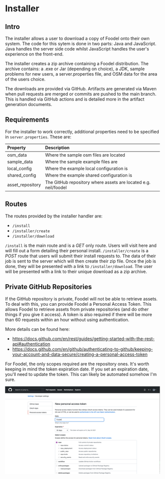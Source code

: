 # Installer

## Intro

The installer allows a user to download a copy of Foodel onto their own system.
The code for this sytem is done in two parts: Java and JavaScript. Java handles
the server side code whilst JavaScript handles the user's experience on the
front-end.

The installer creates a zip archive containing a Foodel distribution. The
archive contains: a .exe or Jar (depending on choice), a JDK, sample problems
for new users, a server.properties file, and OSM data for the area of the users
choice.

The downloads are provided via GitHub. Artifacts are generated via Maven when
pull requests are merged or commits are pushed to the main branch. This is
handled via GitHub actions and is detailed more in the artifact generation
documents.

## Requirements

For the installer to work correctly, additional properties need to be specified
in `server.properties`. These are:

| Property         | Description                                                     |
| :--------------- | :-------------------------------------------------------------- |
| osm_data         | Where the sample osm files are located                          |
| sample_data      | Where the sample example files are                              |
| local_config     | Where the example local configuration is                        |
| shared_config    | Where the example shared configuration is                       |
| asset_repository | The GitHub repository where assets are located e.g. neil/foodel |

## Routes

The routes provided by the installer handler are:

- `/install`
- `/installer/create`
- `/installer/download`

`/install` is the main route and is a _GET_ only route. Users will visit here
and will fill out a form detailing their personal install. `/installer/create`
is a _POST_ route that users will submit their install requests to. The data of
their job is sent to the server which will then create their zip file. Once the
job is done, they will be presented with a link to `/installer/download`. The
user will be presented with a link to their unique download as a zip archive.

## Private GitHub Repositories

If the GitHub repository is private, Foodel will not be able to retrieve assets.
To deal with this, you can provide Foodel a Personal Access Token. This allows
Foodel to retrieve assets from private repositories (and do other things if you give it access). A token is also required if
there will be more than 60 requests within an hour without using authentication.

More details can be found here:
- https://docs.github.com/en/rest/guides/getting-started-with-the-rest-api#authentication
- https://docs.github.com/en/github/authenticating-to-github/keeping-your-account-and-data-secure/creating-a-personal-access-token

For Foodel, the only scopes required are the repository ones. It's worth keeping in mind the token expiration date. If you set an expiration date, you'll need to update the token. This can likely be automated somehow I'm sure. 

![github token](resources/images/github_token.png)
